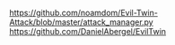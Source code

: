https://github.com/noamdom/Evil-Twin-Attack/blob/master/attack_manager.py \
https://github.com/DanielAbergel/EvilTwin
